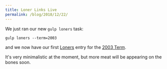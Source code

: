 ```yaml
---
title: Loner Links Live
permalink: /blog/2018/12/22/
---
```


We just ran our new `gulp loners` task:

    gulp loners --term=2003

and we now have our first [Loners](/cases/loners) entry for the [2003 Term](/cases/loners/2003-10).

It's very minimalistic at the moment, but more meat will be appearing on the bones soon.
